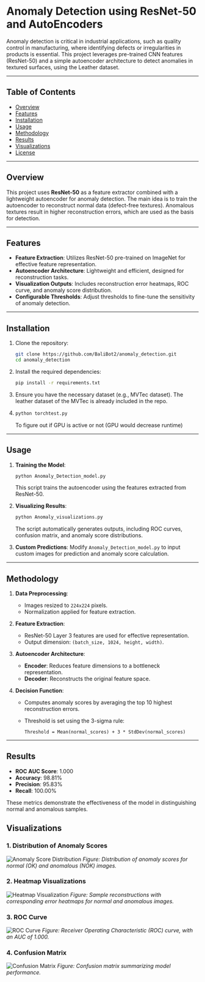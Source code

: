# Anomaly Detection using ResNet-50 and AutoEncoders

Anomaly detection is critical in industrial applications, such as quality control in manufacturing, where identifying defects or irregularities in products is essential. This project leverages pre-trained CNN features (ResNet-50) and a simple autoencoder architecture to detect anomalies in textured surfaces, using the Leather dataset.

---

## Table of Contents

- [Overview](#overview)
- [Features](#features)
- [Installation](#installation)
- [Usage](#usage)
- [Methodology](#methodology)
- [Results](#results)
- [Visualizations](#visualizations)
- [License](#license)

---

## Overview

This project uses **ResNet-50** as a feature extractor combined with a lightweight autoencoder for anomaly detection. The main idea is to train the autoencoder to reconstruct normal data (defect-free textures). Anomalous textures result in higher reconstruction errors, which are used as the basis for detection.

---

## Features

- **Feature Extraction**: Utilizes ResNet-50 pre-trained on ImageNet for effective feature representation.
- **Autoencoder Architecture**: Lightweight and efficient, designed for reconstruction tasks.
- **Visualization Outputs**: Includes reconstruction error heatmaps, ROC curve, and anomaly score distribution.
- **Configurable Thresholds**: Adjust thresholds to fine-tune the sensitivity of anomaly detection.

---

## Installation

1. Clone the repository:
   ```bash
   git clone https://github.com/BaliBot2/anomaly_detection.git
   cd anomaly_detection
   ```

2. Install the required dependencies:
   ```bash
   pip install -r requirements.txt
   ```

3. Ensure you have the necessary dataset (e.g., MVTec dataset). The leather dataset of the MVTec is already included in the repo.
4. ```bash
   python torchtest.py
   ```
   To figure out if GPU is active or not (GPU would decrease runtime)

---

## Usage

1. **Training the Model**:
   ```bash
   python Anomaly_Detection_model.py
   ```
   This script trains the autoencoder using the features extracted from ResNet-50.

2. **Visualizing Results**:
   ```bash
   python Anomaly_visualizations.py
   ```
   The script automatically generates outputs, including ROC curves, confusion matrix, and anomaly score distributions.

4. **Custom Predictions**:
   Modify `Anomaly_Detection_model.py` to input custom images for prediction and anomaly score calculation.

---

## Methodology

1. **Data Preprocessing**:
   - Images resized to `224x224` pixels.
   - Normalization applied for feature extraction.

2. **Feature Extraction**:
   - ResNet-50 Layer 3 features are used for effective representation.
   - Output dimension: `(batch_size, 1024, height, width)`.

3. **Autoencoder Architecture**:
   - **Encoder**: Reduces feature dimensions to a bottleneck representation.
   - **Decoder**: Reconstructs the original feature space.

4. **Decision Function**:
   - Computes anomaly scores by averaging the top 10 highest reconstruction errors.
   - Threshold is set using the 3-sigma rule:
     
     ```
     Threshold = Mean(normal_scores) + 3 * StdDev(normal_scores)
     ```

---

## Results

- **ROC AUC Score**: 1.000
- **Accuracy**: 98.81%
- **Precision**: 95.83%
- **Recall**: 100.00%

These metrics demonstrate the effectiveness of the model in distinguishing normal and anomalous samples.

## Visualizations

### 1. Distribution of Anomaly Scores
![Anomaly Score Distribution](images/Distribution_of_Anomaly_Scores.png)
*Figure: Distribution of anomaly scores for normal (OK) and anomalous (NOK) images.*

### 2. Heatmap Visualizations
![Heatmap Visualization](images/Heatmap_Visualization.png)
*Figure: Sample reconstructions with corresponding error heatmaps for normal and anomalous images.*

### 3. ROC Curve
![ROC Curve](images/ROC-AUC.png)
*Figure: Receiver Operating Characteristic (ROC) curve, with an AUC of 1.000.*

### 4. Confusion Matrix
![Confusion Matrix](images/Confusion_Matrix.png)
*Figure: Confusion matrix summarizing model performance.*


